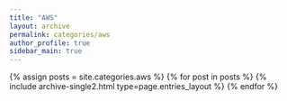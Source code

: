 ```yaml
---
title: "AWS"
layout: archive
permalink: categories/aws
author_profile: true
sidebar_main: true
---
```



{% assign posts = site.categories.aws %}
{% for post in posts %} {% include archive-single2.html type=page.entries_layout %} {% endfor %}
